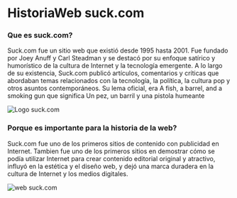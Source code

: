 # HistoriaWeb suck.com 

### Que es suck.com?


Suck.com fue un sitio web que existió desde 1995 hasta 2001. Fue fundado por Joey Anuff y Carl Steadman y se destacó por su enfoque satírico y humorístico de la cultura de Internet y la tecnología emergente. A lo largo de su existencia, Suck.com publicó artículos, comentarios y críticas que abordaban temas relacionados con la tecnología, la política, la cultura pop y otros asuntos contemporáneos. Su lema oficial, era A fish, a barrel, and a smoking gun que significa Un pez, un barril y una pistola humeante

![Logo suck.com](https://github.com/mrcsflx/SMX2-M8UF1A1-HistoriaWeb-1995-suck.com-MarcosFelix/blob/main/square_Screenshot_2018-05-21_11.28.23.jpg "!!!")


### Porque es importante para la historia de la web?


Suck.com fue uno de los primeros sitios de contenido con publicidad en Internet. Tambien fue uno de los primeros sitios en demostrar cómo se podía utilizar Internet para crear contenido editorial original y atractivo, influyó en la estética y el diseño web, y dejó una marca duradera en la cultura de Internet y los medios digitales.

![web suck.com](https://github.com/mrcsflx/SMX2-M8UF1A1-HistoriaWeb-1995-suck.com-MarcosFelix/blob/main/suck-com-example.webp "!!!")